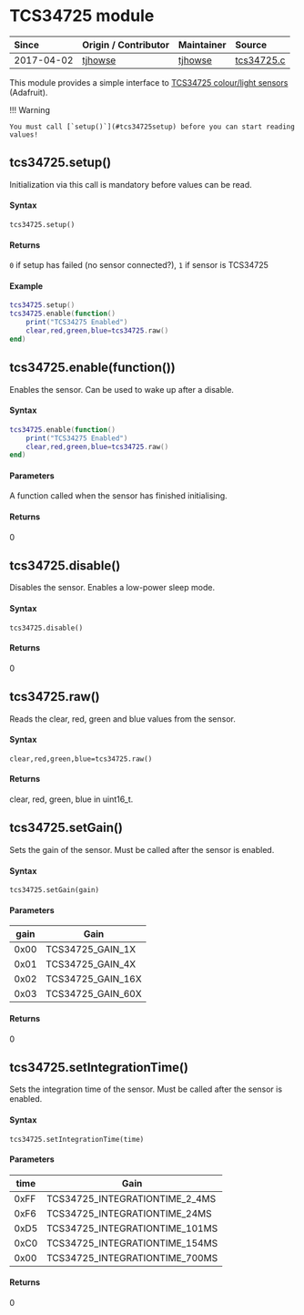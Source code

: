 # TCS34725 module
| Since  | Origin / Contributor  | Maintainer  | Source  |
| :----- | :-------------------- | :---------- | :------ |
| 2017-04-02 | [tjhowse](https://github.com/tjhowse) | [tjhowse](https://github.com/tjhowse) | [tcs34725.c](../../../app/modules/tcs34725.c)|

This module provides a simple interface to [TCS34725 colour/light sensors](https://www.adafruit.com/product/1334) (Adafruit).

!!! Warning

	You must call [`setup()`](#tcs34725setup) before you can start reading values!

## tcs34725.setup()

Initialization via this call is mandatory before values can be read.

#### Syntax

`tcs34725.setup()`

#### Returns
`0` if setup has failed (no sensor connected?), `1` if sensor is TCS34725

#### Example
```lua
tcs34725.setup()
tcs34725.enable(function()
	print("TCS34275 Enabled")
	clear,red,green,blue=tcs34725.raw()
end)
```

## tcs34725.enable(function())

Enables the sensor. Can be used to wake up after a disable.

#### Syntax
```lua
tcs34725.enable(function()
	print("TCS34275 Enabled")
	clear,red,green,blue=tcs34725.raw()
end)
```
#### Parameters
A function called when the sensor has finished initialising.

#### Returns  
0

## tcs34725.disable()

Disables the sensor. Enables a low-power sleep mode.

#### Syntax
`tcs34725.disable()`

#### Returns  
0

## tcs34725.raw()

Reads the clear, red, green and blue values from the sensor.

#### Syntax
`clear,red,green,blue=tcs34725.raw()`

#### Returns  
clear, red, green, blue in uint16_t.

## tcs34725.setGain()

Sets the gain of the sensor. Must be called after the sensor is enabled.

#### Syntax
`tcs34725.setGain(gain)`

#### Parameters
|gain|Gain|
|-----|-----------------|
|0x00|TCS34725_GAIN_1X|
|0x01|TCS34725_GAIN_4X|
|0x02|TCS34725_GAIN_16X|
|0x03|TCS34725_GAIN_60X|

#### Returns  
0

## tcs34725.setIntegrationTime()

Sets the integration time of the sensor. Must be called after the sensor is enabled.

#### Syntax
`tcs34725.setIntegrationTime(time)`

#### Parameters
|time|Gain|
|-----|-----------------|
|0xFF|TCS34725_INTEGRATIONTIME_2_4MS|
|0xF6|TCS34725_INTEGRATIONTIME_24MS|
|0xD5|TCS34725_INTEGRATIONTIME_101MS|
|0xC0|TCS34725_INTEGRATIONTIME_154MS|
|0x00|TCS34725_INTEGRATIONTIME_700MS|
	
#### Returns  
0
